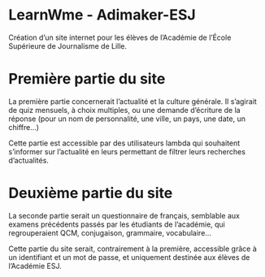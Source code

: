 # LearnWme - Adimaker-ESJ
Création d’un site internet pour les élèves de l’Académie de l’École Supérieure de Journalisme de Lille.

# Première partie du site

La première partie concernerait l’actualité et la culture générale. Il s’agirait de quiz mensuels, à choix multiples, ou une demande d’écriture de la réponse (pour un nom de personnalité, une ville, un pays, une date, un chiffre…)

Cette partie est accessible par des utilisateurs lambda qui souhaitent s’informer sur l’actualité en leurs permettant de filtrer leurs recherches d’actualités.

# Deuxième partie du site

La seconde partie serait un questionnaire de français, semblable aux examens précédents passés par les étudiants de l’académie, qui regrouperaient QCM, conjugaison, grammaire, vocabulaire…

Cette partie du site serait, contrairement à la première, accessible grâce à un identifiant et un mot de passe, et uniquement destinée aux élèves de l’Académie ESJ.
